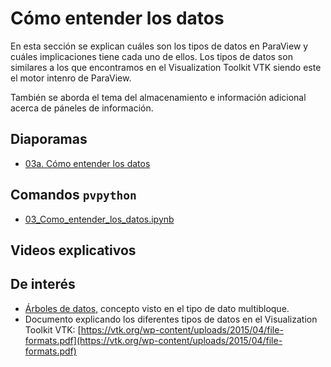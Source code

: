 # Cómo entender los datos

En esta sección se explican cuáles son los tipos de datos en ParaView y cuáles implicaciones tiene cada uno de ellos. Los tipos de datos son similares a los que encontramos en el Visualization Toolkit VTK siendo este el motor intenro de ParaView.

También se aborda el tema del almacenamiento e información adicional acerca de páneles de información.

## Diaporamas

- [03a. Cómo entender los datos](03a_Como_entender_los_datos.pdf)


## Comandos ```pvpython```

- [03_Como_entender_los_datos.ipynb](03_Como_entender_los_datos.ipynb)

## Videos explicativos

## De interés

- [Árboles de datos](https://es.wikipedia.org/wiki/%C3%81rbol_(inform%C3%A1tica)), concepto visto en el tipo de dato multibloque.
- Documento explicando los diferentes tipos de datos en el Visualization Toolkit VTK: [https://vtk.org/wp-content/uploads/2015/04/file-formats.pdf](https://vtk.org/wp-content/uploads/2015/04/file-formats.pdf)